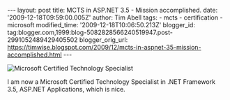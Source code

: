 \--- layout: post title: MCTS in ASP.NET 3.5 - Mission accomplished. date: '2009-12-18T09:59:00.005Z' author: Tim Abell tags: - mcts - certification - microsoft modified\_time: '2009-12-18T10:06:50.213Z' blogger\_id: tag:blogger.com,1999:blog-5082828566240519947.post-2991052489429405502 blogger\_orig\_url: https://timwise.blogspot.com/2009/12/mcts-in-aspnet-35-mission-accomplished.html ---

![Microsoft Certified Technology Specialist](http://www.timwise.co.uk/images/blog/MCTS-ASP.NET-3.5.png)

  
  
I am now a Microsoft Certified Technology Specialist in .NET Framework 3.5, ASP.NET Applications, which is nice.